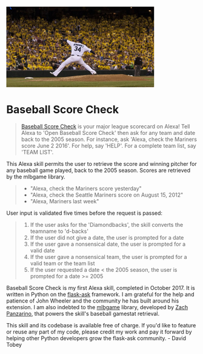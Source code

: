 
![picture](speech_assets/theking.jpg)
# Baseball Score Check

> [Baseball Score Check](https://www.amazon.com/gp/product/B075DL156N?ie=UTF8&ref-suffix=ss_rw) is your major league scorecard on Alexa! Tell Alexa to 'Open Baseball Score Check' then ask for any team and date back to the 2005 season. For instance, ask 'Alexa, check the Mariners score June 2 2016'. For help, say 'HELP'. For a complete team list, say 'TEAM LIST'.

This Alexa skill permits the user to retrieve the score and winning pitcher for any baseball game played, back to the 2005 season. Scores are retrieved by the mlbgame library.

> * "Alexa, check the Mariners score yesterday"
> * "Alexa, check the Seattle Mariners score on August 15, 2012"
> * "Alexa, Mariners last week"

User input is validated five times before the request is passed:

> 1. If the user asks for the 'Diamondbacks', the skill converts the teamname to 'd-backs'
> 2. If the user did not give a date, the user is prompted for a date
> 3. If the user gave a nonsensical date, the user is prompted for a valid date
> 4. If the user gave a nonsensical team, the user is prompted for a valid team or the team list
> 5. If the user requested a date < the 2005 season, the user is prompted for a date >= 2005

Baseball Score Check is my first Alexa skill, completed in October 2017. It is written in Python on the [flask-ask](https://github.com/johnwheeler/flask-ask) framework. I am grateful for the help and patience of John Wheeler and the community he has built around his extension. I am also indebted to the [mlbgame](https://github.com/panzarino/mlbgame) library, developed by [Zach Panzarino](http://panz.io/), that powers the skill's baseball gamestat retrieval.

This skill and its codebase is available free of charge. If you'd like to feature or reuse any part of my code, please credit my work and pay it forward by helping other Python developers grow the flask-ask community. - David Tobey
